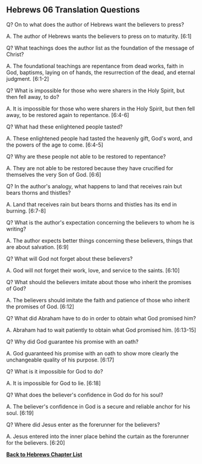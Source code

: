 ## Hebrews 06 Translation Questions ##

Q? On to what does the author of Hebrews want the believers to press?

A. The author of Hebrews wants the believers to press on to maturity. [6:1]

Q? What teachings does the author list as the foundation of the message of Christ?

A. The foundational teachings are repentance from dead works, faith in God, baptisms, laying on of hands, the resurrection of the dead, and eternal judgment. [6:1-2]

Q? What is impossible for those who were sharers in the Holy Spirit, but then fell away, to do?

A. It is impossible for those who were sharers in the Holy Spirit, but then fell away, to be restored again to repentance. [6:4-6]

Q? What had these enlightened people tasted?

A. These enlightened people had tasted the heavenly gift, God's word, and the powers of the age to come. [6:4-5]

Q? Why are these people not able to be restored to repentance?

A. They are not able to be restored because they have crucified for themselves the very Son of God. [6:6]

Q? In the author's analogy, what happens to land that receives rain but bears thorns and thistles?

A. Land that receives rain but bears thorns and thistles has its end in burning. [6:7-8]

Q? What is the author's expectation concerning the believers to whom he is writing?

A. The author expects better things concerning these believers, things that are about salvation. [6:9]

Q? What will God not forget about these believers?

A. God will not forget their work, love, and service to the saints. [6:10]

Q? What should the believers imitate about those who inherit the promises of God?

A. The believers should imitate the faith and patience of those who inherit the promises of God. [6:12]

Q? What did Abraham have to do in order to obtain what God promised him?

A. Abraham had to wait patiently to obtain what God promised him. [6:13-15]

Q? Why did God guarantee his promise with an oath?

A. God guaranteed his promise with an oath to show more clearly the unchangeable quality of his purpose. [6:17]

Q? What is it impossible for God to do?

A. It is impossible for God to lie. [6:18]

Q? What does the believer's confidence in God do for his soul?

A. The believer's confidence in God is a secure and reliable anchor for his soul. [6:19]

Q? Where did Jesus enter as the forerunner for the believers?

A. Jesus entered into the inner place behind the curtain as the forerunner for the believers. [6:20]

__[Back to Hebrews Chapter List](./)__

